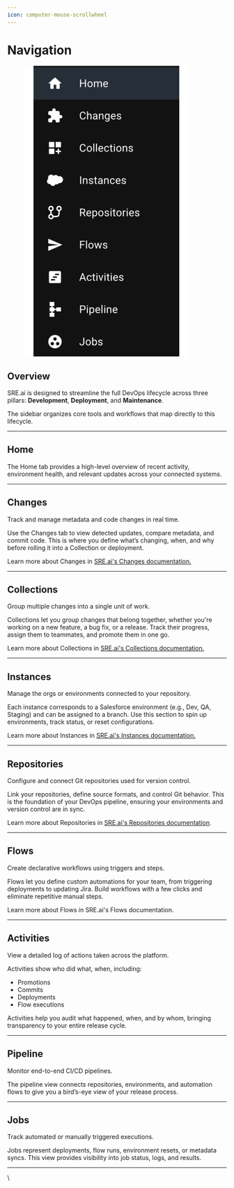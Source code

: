 ```yaml
---
icon: computer-mouse-scrollwheel
---
```


# Navigation

<figure><img src=".gitbook/assets/The Sidebar.png" alt="" width="375"><figcaption></figcaption></figure>

## **Overview**

SRE.ai is designed to streamline the full DevOps lifecycle across three pillars: **Development**, **Deployment**, and **Maintenance**.&#x20;

The sidebar organizes core tools and workflows that map directly to this lifecycle.

***

## **Home**

The Home tab provides a high-level overview of recent activity, environment health, and relevant updates across your connected systems.

***

## **Changes**

Track and manage metadata and code changes in real time.

Use the Changes tab to view detected updates, compare metadata, and commit code. This is where you define what’s changing, when, and why before rolling it into a Collection or deployment.

Learn more about Changes in [SRE.ai's Changes documentation.](images-and-media/changes.md)

***

## **Collections**

Group multiple changes into a single unit of work.

Collections let you group changes that belong together, whether you're working on a new feature, a bug fix, or a release. Track their progress, assign them to teammates, and promote them in one go.

Learn more about Collections in [SRE.ai's Collections documentation.](images-and-media/collections.md)

***

## **Instances**

Manage the orgs or environments connected to your repository.

Each instance corresponds to a Salesforce environment (e.g., Dev, QA, Staging) and can be assigned to a branch. Use this section to spin up environments, track status, or reset configurations.

Learn more about Instances in [SRE.ai's Instances documentation.](images-and-media/instances.md)

***

## Repositories

Configure and connect Git repositories used for version control.

Link your repositories, define source formats, and control Git behavior. This is the foundation of your DevOps pipeline, ensuring your environments and version control are in sync.

Learn more about Repositories in [SRE.ai's Repositories documentation](images-and-media/repostitories.md).

***

## **Flows**

Create declarative workflows using triggers and steps.

Flows let you define custom automations for your team, from triggering deployments to updating Jira. Build workflows with a few clicks and eliminate repetitive manual steps.

Learn more about Flows in SRE.ai's Flows documentation.

***

## **Activities**

View a detailed log of actions taken across the platform.

Activities show who did what, when, including:&#x20;

* Promotions
* Commits
* Deployments
* Flow executions

Activities help you audit what happened, when, and by whom, bringing transparency to your entire release cycle.

***

## **Pipeline**

Monitor end-to-end CI/CD pipelines.

The pipeline view connects repositories, environments, and automation flows to give you a bird’s-eye view of your release process.

***

## **Jobs**

Track automated or manually triggered executions.

Jobs represent deployments, flow runs, environment resets, or metadata syncs. This view provides visibility into job status, logs, and results.

***

\
